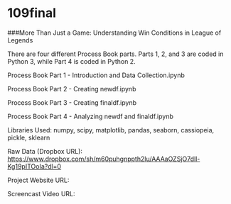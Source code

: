 # 109final
###More Than Just a Game: Understanding Win Conditions in League of Legends


There are four different Process Book parts. Parts 1, 2, and 3 are coded in Python 3, while Part 4 is coded in Python 2.


Process Book Part 1 - Introduction and Data Collection.ipynb

Process Book Part 2 - Creating newdf.ipynb

Process Book Part 3 - Creating finaldf.ipynb

Process Book Part 4 - Analyzing newdf and finaldf.ipynb


Libraries Used: numpy, scipy, matplotlib, pandas, seaborn, cassiopeia, pickle, sklearn 




Raw Data (Dropbox URL): https://www.dropbox.com/sh/m60puhgnppth2lu/AAAaOZSjO7dll-Kg19pITOoIa?dl=0

Project Website URL:

Screencast Video URL: 

